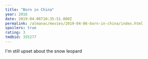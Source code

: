 ```yaml
---
title: "Born in China"
year: 2016
date: 2019-04-06T10:35:51.000Z
permalink: /almanac/movies/2019-04-06-born-in-china/index.html
spoilers: true
rating: 3
tmdbid: 355277
---
```


I'm still upset about the snow leopard
